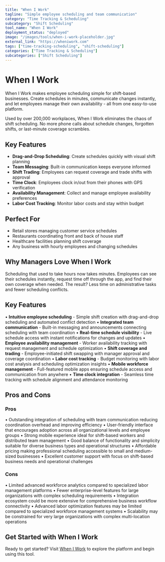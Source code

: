 ```yaml
---
title: "When I Work"
tagline: "Simple employee scheduling and team communication"
category: "Time Tracking & Scheduling"
subcategory: "Shift Scheduling"
tool_name: "When I Work"
deployment_status: "deployed"
image: "/images/tools/when-i-work-placeholder.jpg"
external_link: "https://wheniwork.com"
tags: ["time-tracking-scheduling", "shift-scheduling"]
categories: ["Time Tracking & Scheduling"]
subcategories: ["Shift Scheduling"]
---
```


# When I Work

When I Work makes employee scheduling simple for shift-based businesses. Create schedules in minutes, communicate changes instantly, and let employees manage their own availability - all from one easy-to-use platform.

Used by over 200,000 workplaces, When I Work eliminates the chaos of shift scheduling. No more phone calls about schedule changes, forgotten shifts, or last-minute coverage scrambles.

## Key Features
- **Drag-and-Drop Scheduling**: Create schedules quickly with visual shift planning
- **Team Messaging**: Built-in communication keeps everyone informed
- **Shift Trading**: Employees can request coverage and trade shifts with approval
- **Time Clock**: Employees clock in/out from their phones with GPS verification
- **Availability Management**: Collect and manage employee availability preferences
- **Labor Cost Tracking**: Monitor labor costs and stay within budget

## Perfect For
- Retail stores managing customer service schedules
- Restaurants coordinating front and back of house staff
- Healthcare facilities planning shift coverage
- Any business with hourly employees and changing schedules

## Why Managers Love When I Work
Scheduling that used to take hours now takes minutes. Employees can see their schedules instantly, request time off through the app, and find their own coverage when needed. The result? Less time on administrative tasks and fewer scheduling conflicts.

## Key Features

• **Intuitive employee scheduling** - Simple shift creation with drag-and-drop scheduling and automated conflict detection
• **Integrated team communication** - Built-in messaging and announcements connecting scheduling with team coordination
• **Real-time schedule visibility** - Live schedule access with instant notifications for changes and updates
• **Employee availability management** - Worker availability tracking with request management and schedule optimization
• **Shift coverage and trading** - Employee-initiated shift swapping with manager approval and coverage coordination
• **Labor cost tracking** - Budget monitoring with labor cost analysis and scheduling optimization insights
• **Mobile workforce management** - Full-featured mobile apps ensuring schedule access and communication from anywhere
• **Time clock integration** - Seamless time tracking with schedule alignment and attendance monitoring

## Pros and Cons

### Pros
• Outstanding integration of scheduling with team communication reducing coordination overhead and improving efficiency
• User-friendly interface that encourages adoption across all organizational levels and employee groups
• Strong mobile experience ideal for shift-based workers and distributed team management
• Good balance of functionality and simplicity suitable for diverse business types and operational structures
• Affordable pricing making professional scheduling accessible to small and medium-sized businesses
• Excellent customer support with focus on shift-based business needs and operational challenges

### Cons
• Limited advanced workforce analytics compared to specialized labor management platforms
• Fewer enterprise-level features for large organizations with complex scheduling requirements
• Integration ecosystem could be more extensive for comprehensive business workflow connectivity
• Advanced labor optimization features may be limited compared to specialized workforce management systems
• Scalability may be constrained for very large organizations with complex multi-location operations

## Get Started with When I Work

Ready to get started? Visit [When I Work](https://wheniwork.com) to explore the platform and begin using this tool.